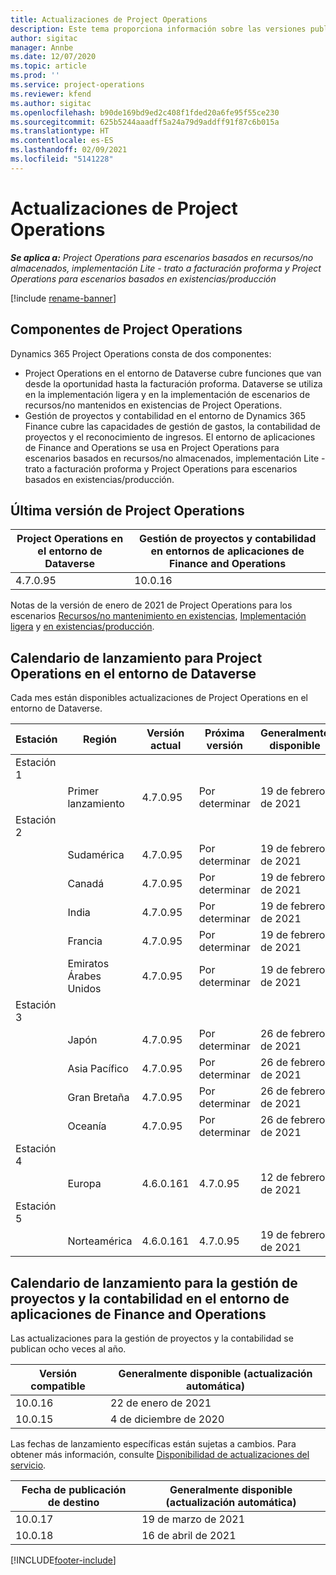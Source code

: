 ```yaml
---
title: Actualizaciones de Project Operations
description: Este tema proporciona información sobre las versiones publicadas de Dynamics 365 Project Operations.
author: sigitac
manager: Annbe
ms.date: 12/07/2020
ms.topic: article
ms.prod: ''
ms.service: project-operations
ms.reviewer: kfend
ms.author: sigitac
ms.openlocfilehash: b90de169bd9ed2c408f1fded20a6fe95f55ce230
ms.sourcegitcommit: 625b5244aaadff5a24a79d9addff91f87c6b015a
ms.translationtype: HT
ms.contentlocale: es-ES
ms.lasthandoff: 02/09/2021
ms.locfileid: "5141228"
---
```

# <a name="project-operations-updates"></a>Actualizaciones de Project Operations

_**Se aplica a:** Project Operations para escenarios basados en recursos/no almacenados, implementación Lite - trato a facturación proforma y Project Operations para escenarios basados en existencias/producción_

[!include [rename-banner](~/includes/cc-data-platform-banner.md)]

## <a name="project-operations-components"></a>Componentes de Project Operations

Dynamics 365 Project Operations consta de dos componentes:

- Project Operations en el entorno de Dataverse cubre funciones que van desde la oportunidad hasta la facturación proforma. Dataverse se utiliza en la implementación ligera y en la implementación de escenarios de recursos/no mantenidos en existencias de Project Operations.
- Gestión de proyectos y contabilidad en el entorno de Dynamics 365 Finance cubre las capacidades de gestión de gastos, la contabilidad de proyectos y el reconocimiento de ingresos. El entorno de aplicaciones de Finance and Operations se usa en Project Operations para escenarios basados en recursos/no almacenados, implementación Lite - trato a facturación proforma y Project Operations para escenarios basados en existencias/producción.

## <a name="project-operations-latest-version"></a>Última versión de Project Operations

| Project Operations en el entorno de Dataverse | Gestión de proyectos y contabilidad en entornos de aplicaciones de Finance and Operations |
| --- | --- |
| 4.7.0.95 | 10.0.16 |

Notas de la versión de enero de 2021 de Project Operations para los escenarios [Recursos/no mantenimiento en existencias](whats-new-feb-2021-resource-based.md), [Implementación ligera](../pro/whats-new/whats-new-feb-2021-lite.md) y [en existencias/producción](../prod-pma/whats-new/whats-new-jan-2021-stocked.md).

## <a name="release-schedule-for-project-operations-on-dataverse-environment"></a>Calendario de lanzamiento para Project Operations en el entorno de Dataverse

Cada mes están disponibles actualizaciones de Project Operations en el entorno de Dataverse. 

| Estación   | Región        | Versión actual | Próxima versión | Generalmente disponible |
|-----------|---------------|-----------------|--------------|---------------------|
| Estación 1 |   &nbsp;      |    &nbsp;       | &nbsp;       |      &nbsp;         |
|   &nbsp;  | Primer lanzamiento |  4.7.0.95       | Por determinar     | 19 de febrero de 2021           |
| Estación 2 |   &nbsp;      |    &nbsp;       | &nbsp;       |      &nbsp;         |
|   &nbsp;  | Sudamérica |  4.7.0.95       | Por determinar     | 19 de febrero de 2021           |
|    &nbsp; | Canadá        |  4.7.0.95       | Por determinar     | 19 de febrero de 2021           |
|   &nbsp;  | India         |  4.7.0.95       | Por determinar     | 19 de febrero de 2021           |
|   &nbsp;  | Francia         |  4.7.0.95       | Por determinar     | 19 de febrero de 2021           |
|   &nbsp;  | Emiratos Árabes Unidos         |  4.7.0.95       | Por determinar     | 19 de febrero de 2021           |
| Estación 3  |      &nbsp;   |     &nbsp;      |     &nbsp;   |      &nbsp;         |
|   &nbsp;  | Japón         |  4.7.0.95       | Por determinar     | 26 de febrero de 2021           |
|   &nbsp;  | Asia Pacífico  |  4.7.0.95       | Por determinar     | 26 de febrero de 2021           |
|   &nbsp;  | Gran Bretaña |  4.7.0.95       | Por determinar     | 26 de febrero de 2021           |
|   &nbsp;  | Oceanía       |  4.7.0.95       | Por determinar     | 26 de febrero de 2021           |
| Estación 4 |     &nbsp;    |     &nbsp;      |     &nbsp;   |      &nbsp;         |
|   &nbsp;  | Europa        |  4.6.0.161       | 4.7.0.95     | 12 de febrero de 2021           |
| Estación 5 |     &nbsp;    |     &nbsp;      |     &nbsp;   |      &nbsp;         |
|   &nbsp;  | Norteamérica |  4.6.0.161       | 4.7.0.95     | 19 de febrero de 2021           |

## <a name="release-schedule-for-project-management-and-accounting-in-the-finance-and-operations-apps-environment"></a>Calendario de lanzamiento para la gestión de proyectos y la contabilidad en el entorno de aplicaciones de Finance and Operations

Las actualizaciones para la gestión de proyectos y la contabilidad se publican ocho veces al año.

| Versión compatible | Generalmente disponible (actualización automática) |
| --- | --- |
| 10.0.16 | 22 de enero de 2021 |
| 10.0.15 | 4 de diciembre de 2020 |


Las fechas de lanzamiento específicas están sujetas a cambios. Para obtener más información, consulte [Disponibilidad de actualizaciones del servicio](https://docs.microsoft.com/dynamics365/fin-ops-core/fin-ops/get-started/public-preview-releases?toc=/dynamics365/finance/toc.json).

| Fecha de publicación de destino | Generalmente disponible (actualización automática) |
| --- | --- |
| 10.0.17 | 19 de marzo de 2021 |
| 10.0.18 | 16 de abril de 2021 |


[!INCLUDE[footer-include](../includes/footer-banner.md)]